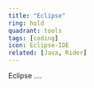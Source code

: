 ```yaml
---
title: "Eclipse"
ring: hold
quadrant: tools
tags: [coding]
icon: Eclipse-IDE
related: [Java, Rider]
---
```


Eclipse ....
